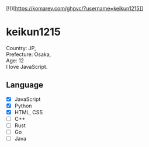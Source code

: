 [!()[https://komarev.com/ghpvc/?username=keikun1215]]
# keikun1215
Country: JP,  
Prefecture: Osaka,  
Age: 12  
I love JavaScript.
## Language
- [x] JavaScript
- [x] Python
- [x] HTML, CSS
- [ ] C++
- [ ] Rust
- [ ] Go
- [ ] Java
